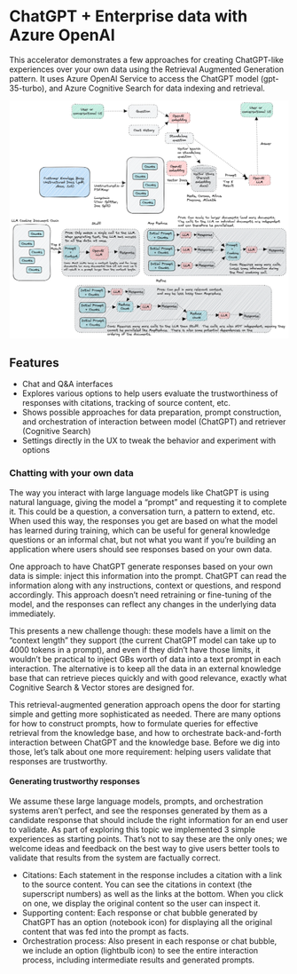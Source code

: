 # ChatGPT + Enterprise data with Azure OpenAI

This accelerator demonstrates a few approaches for creating ChatGPT-like experiences over your own data using the Retrieval Augmented Generation pattern. It uses Azure OpenAI Service to access the ChatGPT model (gpt-35-turbo), and Azure Cognitive Search for data indexing and retrieval.

![RAG Architecture](Chatbot.png)

## Features

- Chat and Q&A interfaces
- Explores various options to help users evaluate the trustworthiness of responses with citations, tracking of source content, etc.
- Shows possible approaches for data preparation, prompt construction, and orchestration of interaction between model (ChatGPT) and retriever (Cognitive Search)
- Settings directly in the UX to tweak the behavior and experiment with options

### Chatting with your own data

The way you interact with large language models like ChatGPT is using natural language, giving the model a “prompt” and requesting it to complete it. This could be a question, a conversation turn, a pattern to extend, etc. When used this way, the responses you get are based on what the model has learned during training, which can be useful for general knowledge questions or an informal chat, but not what you want if you’re building an application where users should see responses based on your own data.

One approach to have ChatGPT generate responses based on your own data is simple: inject this information into the prompt. ChatGPT can read the information along with any instructions, context or questions, and respond accordingly. This approach doesn’t need retraining or fine-tuning of the model, and the responses can reflect any changes in the underlying data immediately.

This presents a new challenge though: these models have a limit on the “context length” they support (the current ChatGPT model can take up to 4000 tokens in a prompt), and even if they didn’t have those limits, it wouldn’t be practical to inject GBs worth of data into a text prompt in each interaction. The alternative is to keep all the data in an external knowledge base that can retrieve pieces quickly and with good relevance, exactly what Cognitive Search & Vector stores are designed for.

This retrieval-augmented generation approach opens the door for starting simple and getting more sophisticated as needed. There are many options for how to construct prompts, how to formulate queries for effective retrieval from the knowledge base, and how to orchestrate back-and-forth interaction between ChatGPT and the knowledge base. Before we dig into those, let’s talk about one more requirement: helping users validate that responses are trustworthy.

#### Generating trustworthy responses

We assume these large language models, prompts, and orchestration systems aren’t perfect, and see the responses generated by them as a candidate response that should include the right information for an end user to validate. As part of exploring this topic we implemented 3 simple experiences as starting points. That’s not to say these are the only ones; we welcome ideas and feedback on the best way to give users better tools to validate that results from the system are factually correct.

- Citations: Each statement in the response includes a citation with a link to the source content. You can see the citations in context (the superscript numbers) as well as the links at the bottom. When you click on one, we display the original content so the user can inspect it.
- Supporting content: Each response or chat bubble generated by ChatGPT has an option (notebook icon) for displaying all the original content that was fed into the prompt as facts.
- Orchestration process: Also present in each response or chat bubble, we include an option (lightbulb icon) to see the entire interaction process, including intermediate results and generated prompts.
